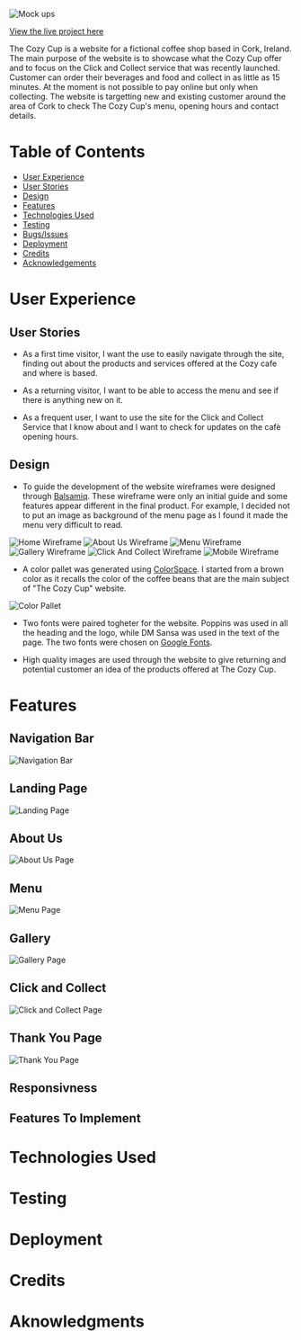 ![Mock ups](assets/images/readme/am-i-responsive.PNG)

[View the live project here](https://debear92.github.io/the-cozy-cup/)

The Cozy Cup is a website for a fictional coffee shop based in Cork, Ireland. The main purpose of the website is to showcase what the Cozy Cup offer and to focus on the Click and Collect service that was recently launched. Customer can order their beverages and food and collect in as little as 15 minutes. At the moment is not possible to pay online but only when collecting. The website is targetting new and existing customer around the area of Cork to check The Cozy Cup's menu, opening hours and contact details.

# Table of Contents
- [User Experience](#user-experience)
 - [User Stories](#user-stories) 
 - [Design](#design)
- [Features](#features)
- [Technologies Used](#technologies-used)
- [Testing](#testing)
- [Bugs/Issues](#bugsissues)
- [Deployment](#deployment)
- [Credits](#credits)
- [Acknowledgements](#acknowledgements)

# User Experience

## User Stories

- As a first time visitor, I want the use to easily navigate through the site, finding out about the products and services offered at the Cozy cafe and where is based.

- As a returning visitor, I want to be able to access the menu and see if there is anything new on it. 

- As a frequent user, I want to use the site for the Click and Collect Service that I know about and I want to check for updates on the cafè opening hours.

## Design

- To guide the development of the website wireframes were designed through [Balsamiq](https://balsamiq.com/). These wireframe were only an initial guide and some features appear different in the final product. For example, I decided not to put an image as background of the menu page as I found it made the menu very difficult to read. 

![Home Wireframe](assets/images/readme/home-desktop.PNG)
![About Us Wireframe](assets/images/readme/about-us-desktop.PNG)
![Menu Wireframe](assets/images/readme/menu-desktop.PNG)
![Gallery Wireframe](assets/images/readme/gallery-desktop.PNG)
![Click And Collect Wireframe](assets/images/readme/click-and-collect-desktop.PNG)
![Mobile Wireframe](assets/images/readme/mobile-wireframe.PNG)

- A color pallet was generated using [ColorSpace](https://mycolor.space/). I started from a brown color as it recalls the color of the coffee beans that are the main subject of "The Cozy Cup" website. 

![Color Pallet](assets/images/readme/color-pallet.png)

- Two fonts were paired togheter for the website. Poppins was used in all the heading and the logo, while DM Sansa was used in the text of the page. The two fonts were chosen on [Google Fonts](https://fonts.google.com/).

- High quality images are used through the website to give returning and potential customer an idea of the products offered at The Cozy Cup.

# Features

## Navigation Bar

![Navigation Bar](assets/images/readme/nav-bar.PNG)

## Landing Page

![Landing Page](assets/images/readme/landing-page.PNG)

## About Us 

![About Us Page](assets/images/readme/about-us.PNG)

## Menu
![Menu Page](assets/images/readme/menu.PNG)

## Gallery

![Gallery Page](assets/images/readme/gallery.PNG)

## Click and Collect

![Click and Collect Page](assets/images/readme/click-and-collect.PNG)

## Thank You Page 
![Thank You Page](assets/images/readme/thank-you.PNG)

## Responsivness
## Features To Implement

# Technologies Used 

# Testing

# Deployment

# Credits

# Aknowledgments

